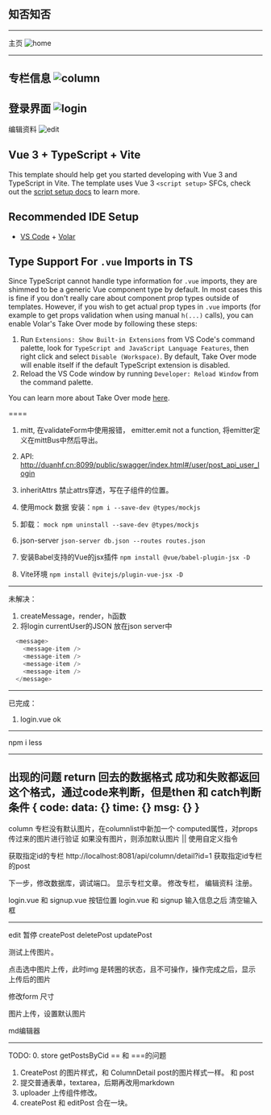 
## 知否知否

---
主页
![home](https://img.lkxin.cn/tu/2022/11/18/637765549b356.png)

---
专栏信息
![column](https://img.lkxin.cn/tu/2022/11/18/637765550c9f4.png)
---
登录界面
![login](https://img.lkxin.cn/tu/2022/11/18/6377655480434.png)
---
编辑资料
![edit](https://img.lkxin.cn/tu/2022/11/18/63776554a0ebc.png)







## Vue 3 + TypeScript + Vite

This template should help get you started developing with Vue 3 and TypeScript in Vite. The template uses Vue 3 `<script setup>` SFCs, check out the [script setup docs](https://v3.vuejs.org/api/sfc-script-setup.html#sfc-script-setup) to learn more.

## Recommended IDE Setup

- [VS Code](https://code.visualstudio.com/) + [Volar](https://marketplace.visualstudio.com/items?itemName=Vue.volar)

## Type Support For `.vue` Imports in TS

Since TypeScript cannot handle type information for `.vue` imports, they are shimmed to be a generic Vue component type by default. In most cases this is fine if you don't really care about component prop types outside of templates. However, if you wish to get actual prop types in `.vue` imports (for example to get props validation when using manual `h(...)` calls), you can enable Volar's Take Over mode by following these steps:

1. Run `Extensions: Show Built-in Extensions` from VS Code's command palette, look for `TypeScript and JavaScript Language Features`, then right click and select `Disable (Workspace)`. By default, Take Over mode will enable itself if the default TypeScript extension is disabled.
2. Reload the VS Code window by running `Developer: Reload Window` from the command palette.

You can learn more about Take Over mode [here](https://github.com/johnsoncodehk/volar/discussions/471).


====

1. mitt, 在validateForm中使用报错， emitter.emit not a function, 将emitter定义在mittBus中然后导出。
2. API: http://duanhf.cn:8099/public/swagger/index.html#/user/post_api_user_login
3. inheritAttrs 禁止attrs穿透，写在子组件的位置。
4. 使用mock 数据 安装：`npm i --save-dev @types/mockjs` 
5. 卸载： `mock npm uninstall --save-dev @types/mockjs` 
6. json-server `json-server db.json --routes routes.json`


1. 安装Babel支持的Vue的jsx插件 `npm install @vue/babel-plugin-jsx -D`
2. Vite环境 `npm install @vitejs/plugin-vue-jsx -D`




---
未解决：
1. createMessage，render，h函数
2. 将login currentUser的JSON 放在json server中


```ts
  <message>
    <message-item />
    <message-item />
    <message-item />
    <message-item />
  </message>
```

---
已完成：
1. login.vue ok



----

npm i less


---

出现的问题
return 回去的数据格式
成功和失败都返回这个格式，通过code来判断，但是then  和 catch判断条件
{
  code:
  data: {}
  time: {}
  msg: {}
}
--

column 专栏没有默认图片，在columnlist中新加一个 computed属性，对props传过来的图片进行验证
如果没有图片，则添加默认图片 ||      使用自定义指令


获取指定id的专栏
http://localhost:8081/api/column/detail?id=1
获取指定id专栏的post


下一步，修改数据库，调试端口。
显示专栏文章。
修改专栏，
编辑资料
注册。


login.vue 和 signup.vue 按钮位置
login.vue 和 signup 输入信息之后 清空输入框

---
edit 暂停
createPost
deletePost
updatePost

测试上传图片。

点击选中图片上传，此时img 是转圈的状态，且不可操作，操作完成之后，显示上传后的图片

修改form 尺寸

图片上传，设置默认图片


md编辑器

---

TODO:
0. store getPostsByCid == 和 ===的问题
1. CreatePost 的图片样式，和 ColumnDetail post的图片样式一样。 和 post
2. 提交普通表单，textarea，后期再改用markdown
3. uploader 上传组件修改。
4. createPost 和 editPost 合在一块。
